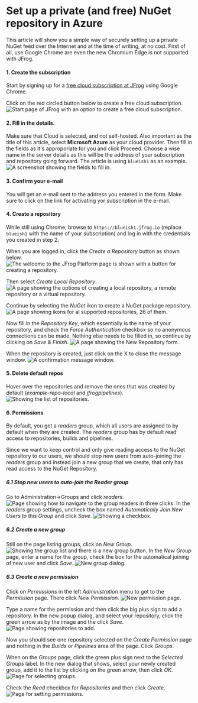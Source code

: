 ﻿# Set up a private (and free) NuGet repository in Azure

This article will show you a simple way of securely setting up a private NuGet feed over the Internet and at the time of writing, at no cost. 
First of all, use Google Chrome are even the new Chromium Edge is not supported with JFrog.

#### 1. Create the subscription

Start by signing up for a [free cloud subscription at JFrog](https://jfrog.com/) using Google Chrome.

Click on the red circled button below to create a free cloud subscription.
![Start page of JFrog with an option to create a free cloud subscription.](./../../../img/jfrog/jfrog1.jpg)

#### 2. Fill in the details. 
Make sure that Cloud is selected, and not self-hosted.
Also important as the title of this article, select **Microsoft Azure** as your cloud provider. 
Then fill in the fields as it's approporiate for you and click Proceed. Choose a wise name in the server details as this will be the address of your subscription and repository going forward. 
The article is using `blueish1` as an example.
![A screenshot showing the fields to fill in.](./../../../img/jfrog/jfrog2.jpg)

#### 3. Confirm your e-mail
You will get an e-mail sent to the address you entered in the form. Make sure to click on the link for activating yor subscription in the e-mail.

#### 4. Create a repository
While still using Chrome, browse to `https://blueish1.jfrog.io` (replace `blueish1` with the name of your subscription) and log in with the credentials you created in step 2. 

When you are logged in, click the *Create a Repository* button as shown below. 
![The welcome to the JFrog Platform page is shown with a button for creating a repository.](./../../../img/jfrog/jfrog3.jpg)

Then select *Create Local Repository*.
![A page showing the options of creating a local repository, a remote repository or a virtual repository.](./../../../img/jfrog/jfrog4.jpg)

Continue by selecting the *NuGet* ikon to create a NuGet package repository.
![A page showing ikons for al supported repositories, 26 of them.](./../../../img/jfrog/jfrog5.jpg)

Now fill in the *Repository Key*, which essentially is the name of your repository, and check the *Force Authentication* checkbox so no anonymous connections can be made.
Nothing else needs to be filled in, so continue by clicking on *Save & Finish*.
![A page showing the New Repository form.](./../../../img/jfrog/jfrog6-01.jpg)

When the repository is created, just click on the X to close the message window.
![A confirmation message window.](./../../../img/jfrog/jfrog7.jpg)

#### 5. Delete default repos
Hover over the repositories and remove the ones that was created by default (*example-repo-local* and *jfrogpipelines*).
![Showing the list of repositories.](./../../../img/jfrog/jfrog8.jpg)

#### 6. Permissions
By default, you get a *readers* group, which all users are assigned to by default when they are created. The *readers* group has by default read access to repositories, builds and pipelines. 

Since we want to keep control and only give reading access to the NuGet repository to our users, we should stop new users from auto-joining the *readers* group and instead join a new group that we create, that only has read access to the NuGet Repository.

##### 6.1 Stop new users to auto-join the Reader group
Go to Administration->Groups and click *readers*. 
![Page showing how to navigate to the group readers in three clicks.](./../../../img/jfrog/jfrog9.jpg)
In the *readers* group settings, uncheck the box named *Automatically Join New Users to this Group* and click *Save*.
![Showing a checkbox.](./../../../img/jfrog/jfrog10.jpg)

##### 6.2 Create a new group
Still on the page listing groups, click on *New Group*.
![Showing the group list and there is a new group button.](./../../../img/jfrog/jfrog11.jpg)
In the *New Group* page, enter a name for the group, check the box for the automatical joining of new user and click *Save*.
![New group dialog.](./../../../img/jfrog/jfrog12.jpg)

##### 6.3 Create a new permission
Click on *Permissions* in the left *Administration* menu to get to the *Permission* page. There click *New Permission*.
![New permission page.](./../../../img/jfrog/jfrog13.jpg)

Type a name for the permission and then click the big plus sign to add a repository. In the new popup dialog, and select your repository, click the green arrow as by the image and the click *Save*.
![Page showing repositories to add.](./../../../img/jfrog/jfrog14.jpg)

Now you should see one repository selected on the *Create Permission* page and nothing in the *Builds* or *Pipelines* area of the page. 
Click *Groups*.

When on the *Groups* page, click the green plus sign next to the *Selected Groups* label. In the new dialog that shows, select your newly created group, add it to the list by clicking on the green arrow, then click *OK*.
![Page for selecting groups.](./../../../img/jfrog/jfrog15.jpg)

Check the *Read* checkbox for *Repositories* and then click *Create*.
![Page for setting permissions.](./../../../img/jfrog/jfrog16.jpg)